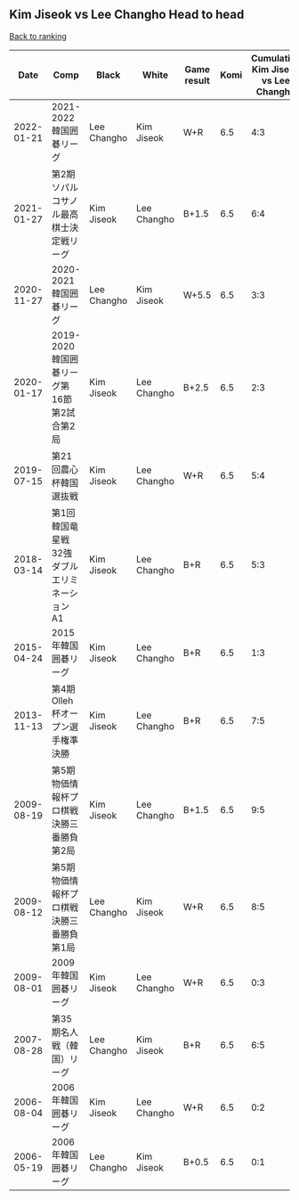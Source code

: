 ## Kim Jiseok vs Lee Changho Head to head

[Back to ranking](../../index.md)




| **Date** | **Comp** | **Black** | **White** | **Game result** | **Komi** | **Cumulative Kim Jiseok vs Lee Changho** | **Kim Jiseok streak** | **Lee Changho streak** | 
| --- | --- | --- | --- | --- | --- | --- | --- | --- |
| 2022-01-21 | 2021-2022韓国囲碁リーグ | Lee Changho | Kim Jiseok | W+R | 6.5 | 4:3 | 4 | 0 | 
| 2021-01-27 | 第2期ソパルコサノル最高棋士決定戦リーグ | Kim Jiseok | Lee Changho | B+1.5 | 6.5 | 6:4 | 1 | 0 | 
| 2020-11-27 | 2020-2021韓国囲碁リーグ | Lee Changho | Kim Jiseok | W+5.5 | 6.5 | 3:3 | 3 | 0 | 
| 2020-01-17 | 2019-2020韓国囲碁リーグ第16節第2試合第2局 | Kim Jiseok | Lee Changho | B+2.5 | 6.5 | 2:3 | 2 | 0 | 
| 2019-07-15 | 第21回農心杯韓国選抜戦 | Kim Jiseok | Lee Changho | W+R | 6.5 | 5:4 | 0 | 1 | 
| 2018-03-14 | 第1回韓国竜星戦32強ダブルエリミネーションA1 | Kim Jiseok | Lee Changho | B+R | 6.5 | 5:3 | 5 | 0 | 
| 2015-04-24 | 2015年韓国囲碁リーグ | Kim Jiseok | Lee Changho | B+R | 6.5 | 1:3 | 1 | 0 | 
| 2013-11-13 | 第4期Olleh杯オープン選手権準決勝 | Kim Jiseok | Lee Changho | B+R | 6.5 | 7:5 | 1 | 0 | 
| 2009-08-19 | 第5期物価情報杯プロ棋戦決勝三番勝負第2局 | Kim Jiseok | Lee Changho | B+1.5 | 6.5 | 9:5 | 3 | 0 | 
| 2009-08-12 | 第5期物価情報杯プロ棋戦決勝三番勝負第1局 | Lee Changho | Kim Jiseok | W+R | 6.5 | 8:5 | 2 | 0 | 
| 2009-08-01 | 2009年韓国囲碁リーグ | Kim Jiseok | Lee Changho | W+R | 6.5 | 0:3 | 0 | 3 | 
| 2007-08-28 | 第35期名人戦（韓国）リーグ | Lee Changho | Kim Jiseok | B+R | 6.5 | 6:5 | 0 | 1 | 
| 2006-08-04 | 2006年韓国囲碁リーグ | Kim Jiseok | Lee Changho | W+R | 6.5 | 0:2 | 0 | 2 | 
| 2006-05-19 | 2006年韓国囲碁リーグ | Lee Changho | Kim Jiseok | B+0.5 | 6.5 | 0:1 | 0 | 1 |




